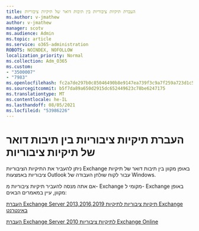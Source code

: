 ```yaml
---
title: העברת תיקיות ציבוריות בין תיבות דואר של תיקיות ציבוריות
ms.author: v-jmathew
author: v-jmathew
manager: scotv
ms.audience: Admin
ms.topic: article
ms.service: o365-administration
ROBOTS: NOINDEX, NOFOLLOW
localization_priority: Normal
ms.collection: Adm_O365
ms.custom:
- "3500007"
- "7983"
ms.openlocfilehash: fc2a7de297b0c85046490b8e9147ea739f3c9a7f259a723d1c5ab95d57006fbb
ms.sourcegitcommit: b5f7da89a650d2915dc652449623c78be6247175
ms.translationtype: MT
ms.contentlocale: he-IL
ms.lasthandoff: 08/05/2021
ms.locfileid: "53986226"
---
```

# <a name="move-public-folders-between-public-folder-mailboxes"></a>העברת תיקיות ציבוריות בין תיבות דואר של תיקיות ציבוריות

ניתן להעביר את התיקיות הציבוריות Exchange באופן מקוון בין תיבות דואר של תיקיות ציבוריות באמצעות Outlook עבור לקוח שולחן העבודה של Windows.

אם אתה מנסה להעביר תיקיות ציבוריות מ- Exchange מקומי ל- Exchange באופן מקוון, עיין במאמרים הבאים:

[העברת Exchange Server 2013,2016,2019 תיקיות ציבוריות לתיקיות Exchange באינטרנט](https://aka.ms/ModernPFToEXO)

[העברת Exchange Server 2010 לתיקיות ציבוריות Exchange Online](https://aka.ms/LegacyPFToEXO)
